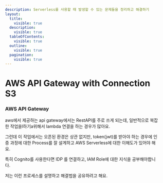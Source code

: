 ```yaml
---
description: Serverless를 사용할 때 발생할 수 있는 문제들을 정리하고 해결하기
layout:
  title:
    visible: true
  description:
    visible: true
  tableOfContents:
    visible: true
  outline:
    visible: true
  pagination:
    visible: true
---
```


# AWS API Gateway with Connection S3

### AWS API Gateway

aws에서 제공하는 api gateway에서는 RestAPI를 주로 쓰게 되는데, 일반적으로 복잡한 작업을l하기a위해서 lambda 연결을 하는 경우가 많아요.

그런데 이 작업에서는 오픈된 환경은 상관 없지만, token(jwt)를 받아야 하는 경우에 인증 과정에 대한 Process를 잘 설계하고 AWS Serverless에 대한 이해도가 있어야 해요.

특히 Cognito를 사용한다면 IDP 를 연결하고, IAM Role에 대한 지식을 공부해야합니다.

저는 이런 프로세스를 설명하고 해결법을 공유하려고 해요.

